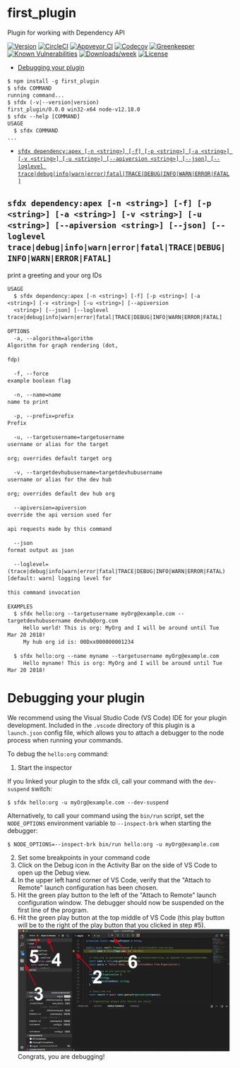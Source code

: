 first_plugin
============

Plugin for working with Dependency API

[![Version](https://img.shields.io/npm/v/first_plugin.svg)](https://npmjs.org/package/first_plugin)
[![CircleCI](https://circleci.com/gh/develop/first_plugin/tree/master.svg?style=shield)](https://circleci.com/gh/develop/first_plugin/tree/master)
[![Appveyor CI](https://ci.appveyor.com/api/projects/status/github/develop/first_plugin?branch=master&svg=true)](https://ci.appveyor.com/project/heroku/first_plugin/branch/master)
[![Codecov](https://codecov.io/gh/develop/first_plugin/branch/master/graph/badge.svg)](https://codecov.io/gh/develop/first_plugin)
[![Greenkeeper](https://badges.greenkeeper.io/develop/first_plugin.svg)](https://greenkeeper.io/)
[![Known Vulnerabilities](https://snyk.io/test/github/develop/first_plugin/badge.svg)](https://snyk.io/test/github/develop/first_plugin)
[![Downloads/week](https://img.shields.io/npm/dw/first_plugin.svg)](https://npmjs.org/package/first_plugin)
[![License](https://img.shields.io/npm/l/first_plugin.svg)](https://github.com/develop/first_plugin/blob/master/package.json)

<!-- toc -->
* [Debugging your plugin](#debugging-your-plugin)
<!-- tocstop -->
<!-- install -->
<!-- usage -->
```sh-session
$ npm install -g first_plugin
$ sfdx COMMAND
running command...
$ sfdx (-v|--version|version)
first_plugin/0.0.0 win32-x64 node-v12.18.0
$ sfdx --help [COMMAND]
USAGE
  $ sfdx COMMAND
...
```
<!-- usagestop -->
<!-- commands -->
* [`sfdx dependency:apex [-n <string>] [-f] [-p <string>] [-a <string>] [-v <string>] [-u <string>] [--apiversion <string>] [--json] [--loglevel trace|debug|info|warn|error|fatal|TRACE|DEBUG|INFO|WARN|ERROR|FATAL]`](#sfdx-dependencyapex--n-string--f--p-string--a-string--v-string--u-string---apiversion-string---json---loglevel-tracedebuginfowarnerrorfataltracedebuginfowarnerrorfatal)

## `sfdx dependency:apex [-n <string>] [-f] [-p <string>] [-a <string>] [-v <string>] [-u <string>] [--apiversion <string>] [--json] [--loglevel trace|debug|info|warn|error|fatal|TRACE|DEBUG|INFO|WARN|ERROR|FATAL]`

print a greeting and your org IDs

```
USAGE
  $ sfdx dependency:apex [-n <string>] [-f] [-p <string>] [-a <string>] [-v <string>] [-u <string>] [--apiversion 
  <string>] [--json] [--loglevel trace|debug|info|warn|error|fatal|TRACE|DEBUG|INFO|WARN|ERROR|FATAL]

OPTIONS
  -a, --algorithm=algorithm                                                         Algorithm for graph rendering (dot,
                                                                                    fdp)

  -f, --force                                                                       example boolean flag

  -n, --name=name                                                                   name to print

  -p, --prefix=prefix                                                               Prefix

  -u, --targetusername=targetusername                                               username or alias for the target
                                                                                    org; overrides default target org

  -v, --targetdevhubusername=targetdevhubusername                                   username or alias for the dev hub
                                                                                    org; overrides default dev hub org

  --apiversion=apiversion                                                           override the api version used for
                                                                                    api requests made by this command

  --json                                                                            format output as json

  --loglevel=(trace|debug|info|warn|error|fatal|TRACE|DEBUG|INFO|WARN|ERROR|FATAL)  [default: warn] logging level for
                                                                                    this command invocation

EXAMPLES
  $ sfdx hello:org --targetusername myOrg@example.com --targetdevhubusername devhub@org.com
     Hello world! This is org: MyOrg and I will be around until Tue Mar 20 2018!
     My hub org id is: 00Dxx000000001234
  
  $ sfdx hello:org --name myname --targetusername myOrg@example.com
     Hello myname! This is org: MyOrg and I will be around until Tue Mar 20 2018!
```
<!-- commandsstop -->
<!-- debugging-your-plugin -->
# Debugging your plugin
We recommend using the Visual Studio Code (VS Code) IDE for your plugin development. Included in the `.vscode` directory of this plugin is a `launch.json` config file, which allows you to attach a debugger to the node process when running your commands.

To debug the `hello:org` command: 
1. Start the inspector
  
If you linked your plugin to the sfdx cli, call your command with the `dev-suspend` switch: 
```sh-session
$ sfdx hello:org -u myOrg@example.com --dev-suspend
```
  
Alternatively, to call your command using the `bin/run` script, set the `NODE_OPTIONS` environment variable to `--inspect-brk` when starting the debugger:
```sh-session
$ NODE_OPTIONS=--inspect-brk bin/run hello:org -u myOrg@example.com
```

2. Set some breakpoints in your command code
3. Click on the Debug icon in the Activity Bar on the side of VS Code to open up the Debug view.
4. In the upper left hand corner of VS Code, verify that the "Attach to Remote" launch configuration has been chosen.
5. Hit the green play button to the left of the "Attach to Remote" launch configuration window. The debugger should now be suspended on the first line of the program. 
6. Hit the green play button at the top middle of VS Code (this play button will be to the right of the play button that you clicked in step #5).
<br><img src=".images/vscodeScreenshot.png" width="480" height="278"><br>
Congrats, you are debugging!
